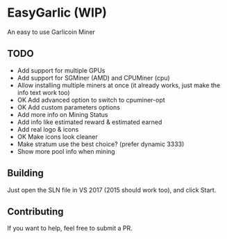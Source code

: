 ﻿# EasyGarlic (WIP)
An easy to use Garlicoin Miner

## TODO
- Add support for multiple GPUs
- Add support for SGMiner (AMD) and CPUMiner (cpu)
- Allow installing multiple miners at once (it already works, just make the info text work too)
- OK Add advanced option to switch to cpuminer-opt
- OK Add custom parameters options
- Add more info on Mining Status
- Add info like estimated reward & estimated earned
- Add real logo & icons
- OK Make icons look cleaner
- Make stratum use the best choice? (prefer dynamic 3333)
- Show more pool info when mining

## Building
Just open the SLN file in VS 2017 (2015 should work too), and click Start.

## Contributing
If you want to help, feel free to submit a PR.